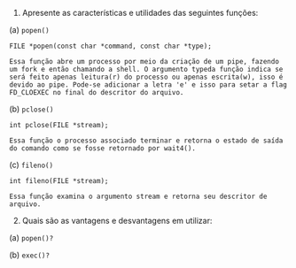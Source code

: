 1. Apresente as características e utilidades das seguintes funções:

(a) `popen()`

    FILE *popen(const char *command, const char *type);

    Essa função abre um processo por meio da criação de um pipe, fazendo um fork e então chamando a shell. O argumento typeda função indica se será feito apenas leitura(r) do processo ou apenas escrita(w), isso é devido ao pipe. Pode-se adicionar a letra 'e' e isso para setar a flag FD_CLOEXEC no final do descritor do arquivo.

(b) `pclose()`

    int pclose(FILE *stream);

    Essa função o processo associado terminar e retorna o estado de saída do comando como se fosse retornado por wait4().

(c) `fileno()`

    int fileno(FILE *stream);

    Essa função examina o argumento stream e retorna seu descritor de arquivo.

2. Quais são as vantagens e desvantagens em utilizar:

(a) `popen()?`


(b) `exec()?`
